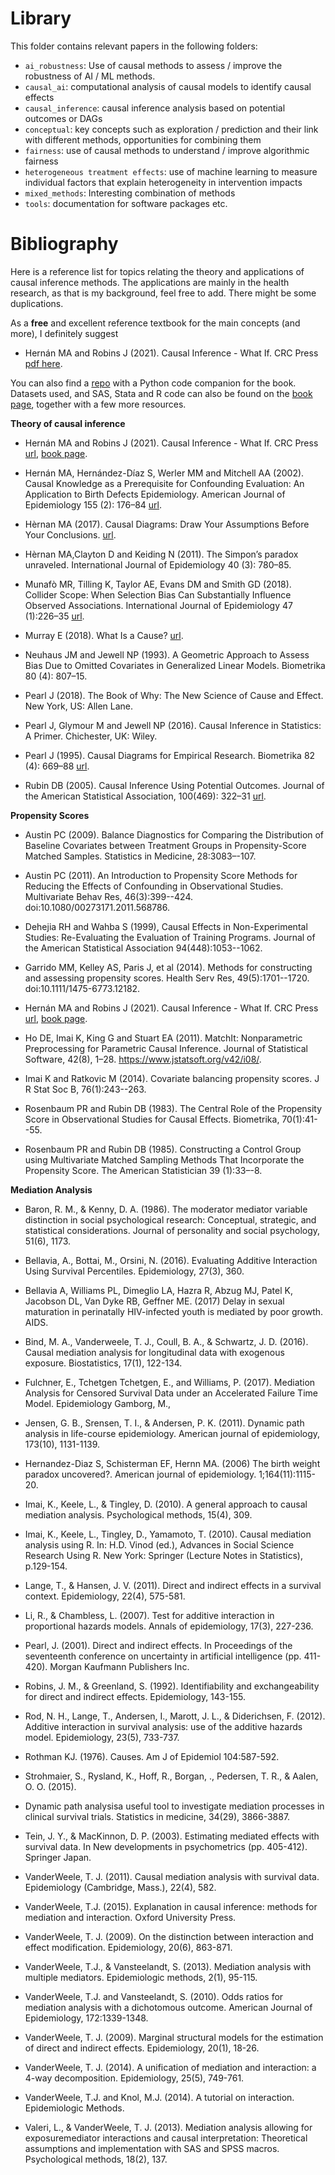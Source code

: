 # Library

This folder contains relevant papers in the following folders:
* `ai_robustness`: Use of causal methods to assess / improve the robustness of AI / ML methods.
* `causal_ai`: computational analysis of causal models to identify causal effects
* `causal_inference`: causal inference analysis based on potential outcomes or DAGs
* `conceptual`: key concepts such as exploration / prediction and their link with different methods, opportunities for combining them
* `fairness`: use of causal methods to understand / improve algorithmic fairness
* `heterogeneous treatment effects`: use of machine learning to measure individual factors that explain heterogeneity in intervention impacts
* `mixed_methods`: Interesting combination of methods
* `tools`: documentation for software packages etc.

# Bibliography

Here is a reference list for topics relating the theory and applications of causal inference methods. The applications are mainly in the health research, as that is my background, feel free to add. There might be some duplications.

As a **free** and excellent reference textbook for the main concepts (and more), I definitely suggest 

- Hernán MA and Robins J (2021). Causal Inference - What If. CRC Press [pdf here](https://cdn1.sph.harvard.edu/wp-content/uploads/sites/1268/2021/03/ciwhatif_hernanrobins_30mar21.pdf).

You can also find a [repo](https://github.com/jrfiedler/causal_inference_python_code) with a Python code companion for the book. Datasets used, and SAS, Stata and R code can also be found on the [book page](https://www.hsph.harvard.edu/miguel-hernan/causal-inference-book/), together with a few more resources.


**Theory of causal inference**

- Hernán MA and Robins J (2021). Causal Inference - What If. CRC Press [url](https://cdn1.sph.harvard.edu/wp-content/uploads/sites/1268/2021/03/ciwhatif_hernanrobins_30mar21.pdf), [book page](https://www.hsph.harvard.edu/miguel-hernan/causal-inference-book/).

- Hernán MA, Hernández-Díaz S, Werler MM and Mitchell AA (2002). Causal Knowledge as a Prerequisite for Confounding Evaluation: An Application to Birth Defects Epidemiology. American Journal of Epidemiology 155 (2): 176–84 [url](https://doi.org/10.1093/aje/155.2.176).

- Hèrnan MA (2017). Causal Diagrams: Draw Your Assumptions Before Your Conclusions. [url](https://www.edx.org/course/causal-diagrams-draw-assumptions-harvardx-ph559x).

- Hèrnan MA,Clayton D and Keiding N (2011). The Simpon’s paradox unraveled. International Journal of Epidemiology 40 (3): 780–85.

- Munafò MR, Tilling K, Taylor AE, Evans DM and Smith GD (2018). Collider Scope: When Selection Bias Can Substantially Influence Observed Associations. International Journal of Epidemiology 47 (1):226–35 [url](https://doi.org/10.1093/ije/dyx206).

- Murray E (2018). What Is a Cause? [url](https://medium.com/@EpiEllie/what-is-a-cause-da8c5522ccde).

- Neuhaus JM and Jewell NP (1993). A Geometric Approach to Assess Bias Due to Omitted Covariates in Generalized Linear Models. Biometrika 80 (4): 807–15.

- Pearl J (2018). The Book of Why: The New Science of Cause and Effect. New York, US: Allen Lane.

- Pearl J, Glymour M and Jewell NP (2016). Causal Inference in Statistics: A Primer. Chichester, UK: Wiley.

- Pearl J (1995). Causal Diagrams for Empirical Research. Biometrika 82 (4): 669–88 [url](http://www.jstor.org/stable/2337329).

- Rubin DB (2005). Causal Inference Using Potential Outcomes. Journal of the American Statistical Association, 100(469): 322–31 [url](https://doi.org/10.1198/016214504000001880).

**Propensity Scores**

- Austin PC (2009). Balance Diagnostics for Comparing the Distribution of Baseline Covariates between Treatment Groups in Propensity-Score Matched Samples. Statistics in Medicine, 28:3083–-107.

- Austin PC (2011). An Introduction to Propensity Score Methods for Reducing the Effects of Confounding in Observational Studies. Multivariate Behav Res, 46(3):399--424. doi:10.1080/00273171.2011.568786.

- Dehejia RH and Wahba S (1999), Causal Effects in Non-Experimental Studies: Re-Evaluating the Evaluation of Training Programs. Journal of the American Statistical Association 94(448):1053--1062.

- Garrido MM, Kelley AS, Paris J, et al (2014). Methods for constructing and assessing propensity scores. Health Serv Res, 49(5):1701--1720. doi:10.1111/1475-6773.12182.

- Hernán MA and Robins J (2021). Causal Inference - What If. CRC Press [url](https://cdn1.sph.harvard.edu/wp-content/uploads/sites/1268/2021/03/ciwhatif_hernanrobins_30mar21.pdf), [book page](https://www.hsph.harvard.edu/miguel-hernan/causal-inference-book/).

- Ho DE, Imai K, King G and Stuart EA (2011). MatchIt: Nonparametric Preprocessing for Parametric Causal Inference. Journal of Statistical Software, 42(8), 1–28. https://www.jstatsoft.org/v42/i08/.

- Imai K and Ratkovic M (2014). Covariate balancing propensity scores. J R Stat Soc B, 76(1):243--263.

- Rosenbaum PR and Rubin DB (1983). The Central Role of the Propensity Score in Observational Studies for Causal Effects. Biometrika, 70(1):41--55.

- Rosenbaum PR and Rubin DB (1985). Constructing a Control Group using Multivariate Matched Sampling Methods That Incorporate the Propensity Score. The American Statistician 39 (1):33–-8.

**Mediation Analysis**

- Baron, R. M., & Kenny, D. A. (1986). The moderator mediator variable distinction in social psychological research: Conceptual, strategic, and statistical considerations. Journal of personality and social psychology, 51(6), 1173.

- Bellavia, A., Bottai, M., Orsini, N. (2016). Evaluating Additive Interaction Using Survival Percentiles. Epidemiology, 27(3), 360.

- Bellavia A, Williams PL, Dimeglio LA, Hazra R, Abzug MJ, Patel K, Jacobson DL, Van Dyke RB, Geffner ME. (2017) Delay in sexual maturation in perinatally HIV-infected youth is mediated by poor growth. AIDS.

- Bind, M. A., Vanderweele, T. J., Coull, B. A., & Schwartz, J. D. (2016). Causal mediation analysis for longitudinal data with exogenous exposure. Biostatistics, 17(1), 122-134.

- Fulchner, E., Tchetgen Tchetgen, E., and Williams, P. (2017). Mediation Analysis for Censored Survival Data under an Accelerated Failure Time Model. Epidemiology Gamborg, M., 

- Jensen, G. B., Srensen, T. I., & Andersen, P. K. (2011). Dynamic path analysis in life-course epidemiology. American journal of epidemiology, 173(10), 1131-1139.

- Hernandez-Diaz S, Schisterman EF, Hernn MA. (2006) The birth weight paradox uncovered?. American journal of epidemiology. 1;164(11):1115-20.

- Imai, K., Keele, L., & Tingley, D. (2010). A general approach to causal mediation analysis. Psychological methods, 15(4), 309.

- Imai, K., Keele, L., Tingley, D., Yamamoto, T. (2010). Causal mediation analysis using R. In: H.D. Vinod (ed.), Advances in Social Science Research Using R. New York: Springer
(Lecture Notes in Statistics), p.129-154.

- Lange, T., & Hansen, J. V. (2011). Direct and indirect effects in a survival context. Epidemiology, 22(4), 575-581.

- Li, R., & Chambless, L. (2007). Test for additive interaction in proportional hazards models. Annals of epidemiology, 17(3), 227-236.

- Pearl, J. (2001). Direct and indirect effects. In Proceedings of the seventeenth conference on uncertainty in artificial intelligence (pp. 411-420). Morgan Kaufmann Publishers Inc.

- Robins, J. M., & Greenland, S. (1992). Identifiability and exchangeability for direct and indirect effects. Epidemiology, 143-155.

- Rod, N. H., Lange, T., Andersen, I., Marott, J. L., & Diderichsen, F. (2012). Additive interaction in survival analysis: use of the additive hazards model. Epidemiology, 23(5), 733-737.

- Rothman KJ. (1976). Causes. Am J of Epidemiol 104:587-592.

- Strohmaier, S., Rysland, K., Hoff, R., Borgan, ., Pedersen, T. R., & Aalen, O. O. (2015).

- Dynamic path analysisa useful tool to investigate mediation processes in clinical survival trials. Statistics in medicine, 34(29), 3866-3887.

- Tein, J. Y., & MacKinnon, D. P. (2003). Estimating mediated effects with survival data. In New developments in psychometrics (pp. 405-412). Springer Japan.

- VanderWeele, T. J. (2011). Causal mediation analysis with survival data. Epidemiology (Cambridge, Mass.), 22(4), 582.

- VanderWeele, T.J. (2015). Explanation in causal inference: methods for mediation and interaction. Oxford University Press.

- VanderWeele, T. J. (2009). On the distinction between interaction and effect modification. Epidemiology, 20(6), 863-871.

- VanderWeele, T.J., & Vansteelandt, S. (2013). Mediation analysis with multiple mediators. Epidemiologic methods, 2(1), 95-115.

- VanderWeele, T.J. and Vansteelandt, S. (2010). Odds ratios for mediation analysis with a dichotomous outcome. American Journal of Epidemiology, 172:1339-1348.

- VanderWeele, T. J. (2009). Marginal structural models for the estimation of direct and indirect effects. Epidemiology, 20(1), 18-26.

- VanderWeele, T. J. (2014). A unification of mediation and interaction: a 4-way decomposition. Epidemiology, 25(5), 749-761.

- VanderWeele, T.J. and Knol, M.J. (2014). A tutorial on interaction. Epidemiologic Methods.

- Valeri, L., & VanderWeele, T. J. (2013). Mediation analysis allowing for exposuremediator interactions and causal interpretation: Theoretical assumptions and implementation with SAS and SPSS macros. Psychological methods, 18(2), 137.
